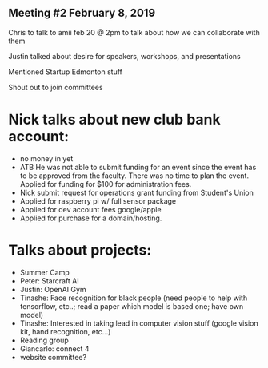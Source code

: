 ## Meeting #2 February 8, 2019
Chris to talk to amii feb 20 @ 2pm to talk about how we can collaborate with them

Justin talked about desire for speakers, workshops, and presentations

Mentioned Startup Edmonton stuff

Shout out to join committees

# Nick talks about new club bank account:
+ no money in yet
+ ATB
He was not able to submit funding for an event since the event has to be approved from the faculty.
There was no time to plan the event. Applied for funding for $100 for administration fees.
+ Nick submit request for operations grant funding from Student's Union
+ Applied for raspberry pi w/ full sensor package
+ Applied for dev account fees google/apple
+ Applied for purchase for a domain/hosting.

# Talks about projects:
+ Summer Camp
+ Peter: Starcraft AI
+ Justin: OpenAI Gym
+ Tinashe: Face recognition for black people (need people to help with tensorflow, etc..; read a paper which model is based one; have own model)
+ Tinashe: Interested in taking lead in computer vision stuff (google vision kit, hand recognition, etc...)
+ Reading group
+ Giancarlo: connect 4
+ website committee?
